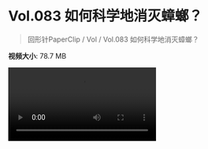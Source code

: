 # Vol.083 如何科学地消灭蟑螂？

> 回形针PaperClip / Vol / Vol.083 如何科学地消灭蟑螂？

**视频大小**: 78.7 MB

<div class="video"><video src="https://file.hsyhx.top/archive/PaperClip/Vol/083.mp4" controls preload>🤔 您的浏览器不支持 video 标签</video></div>